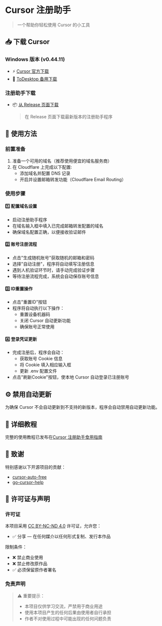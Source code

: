 # Cursor 注册助手

> 一个帮助你轻松使用 Cursor 的小工具

## 📥 下载 Cursor

### Windows 版本 (v0.44.11)
- ⚡ [Cursor 官方下载](https://downloader.cursor.sh/builds/250103fqxdt5u9z/windows/nsis/x64)
- 🔄 [ToDesktop 备用下载](https://download.todesktop.com/230313mzl4w4u92/Cursor%20Setup%200.44.11%20-%20Build%20250103fqxdt5u9z-x64.exe)

### 注册助手下载
- 📦 [从 Release 页面下载](https://github.com/ktovoz/cursorRegister/releases)
  > 在 Release 页面下载最新版本的注册助手程序

## 🔐 使用方法


### 前置准备
1. 准备一个可用的域名（推荐使用便宜的域名服务商）
2. 在 Cloudflare 上完成以下配置:
   - 添加域名并配置 DNS 记录
   - 开启并设置邮箱转发功能（Cloudflare Email Routing）

### 使用步骤

#### 1️⃣ 配置域名设置
- 启动注册助手程序
- 在域名输入框中填入已完成邮箱转发配置的域名
- 确保域名配置正确，以便接收验证邮件

#### 2️⃣ 账号注册流程
- 点击"生成随机账号"获取随机的邮箱和密码
- 选择"自动注册"，程序将自动填写注册信息
- 遇到人机验证环节时，请手动完成验证步骤
- 等待注册流程完成，系统会自动保存账号信息

#### 3️⃣ ID重置操作
- 点击"重置ID"按钮
- 程序将自动执行以下操作：
  - 重置设备机器码
  - 关闭 Cursor 自动更新功能
  - 确保账号正常使用

#### 4️⃣ 登录凭证更新
- 完成注册后，程序会自动：
  - 获取账号 Cookie 信息
  - 将 Cookie 填入相应输入框
  - 更新 .env 配置文件
- 点击"刷新Cookie"按钮，使本地 Cursor 自动登录已注册账号

## ⚙️ 禁用自动更新
为确保 Cursor 不会自动更新到不支持的新版本，程序会自动禁用自动更新功能。

## 📖 详细教程
完整的使用教程已发布在[Cursor 注册助手食用指南](https://www.ktovoz.com/blog/%E6%95%99%E5%AD%A6/Cursor%E6%B3%A8%E5%86%8C%E5%8A%A9%E6%89%8B%E9%A3%9F%E7%94%A8%E6%8C%87%E5%8D%97)


## 🙏 致谢
特别感谢以下开源项目的贡献：

- [cursor-auto-free](https://github.com/chengazhen/cursor-auto-free)
- [go-cursor-help](https://github.com/yuaotian/go-cursor-help)

## 📜 许可证与声明

### 许可证
本项目采用 [CC BY-NC-ND 4.0](https://creativecommons.org/licenses/by-nc-nd/4.0/) 许可证，允许您：
- ✅ 分享 — 在任何媒介以任何形式复制、发行本作品

限制条件：
- ❌ 禁止商业使用
- ❌ 禁止修改原作品
- ✅ 必须保留原作者署名

### 免责声明
> ⚠️ 重要提示：
> - 本项目仅供学习交流，严禁用于商业用途
> - 使用本项目产生的任何后果由使用者自行承担
> - 作者不对使用过程中可能出现的任何问题负责
